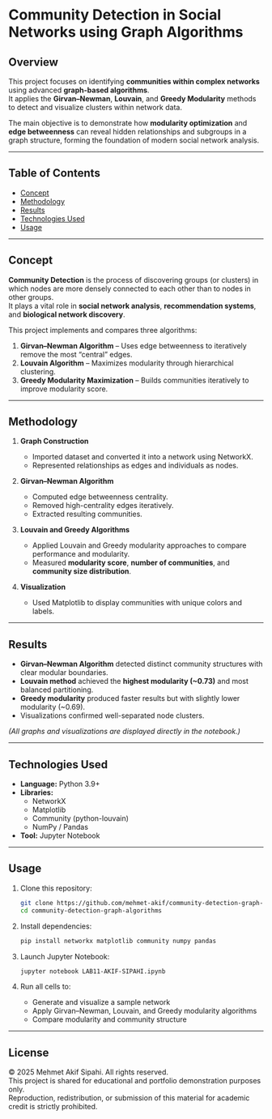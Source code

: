 # Community Detection in Social Networks using Graph Algorithms

## Overview

This project focuses on identifying **communities within complex networks** using advanced **graph-based algorithms**.  
It applies the **Girvan–Newman**, **Louvain**, and **Greedy Modularity** methods to detect and visualize clusters within network data.

The main objective is to demonstrate how **modularity optimization** and **edge betweenness** can reveal hidden relationships and subgroups in a graph structure, forming the foundation of modern social network analysis.

---

## Table of Contents
- [Concept](#concept)
- [Methodology](#methodology)
- [Results](#results)
- [Technologies Used](#technologies-used)
- [Usage](#usage)

---

## Concept

**Community Detection** is the process of discovering groups (or clusters) in which nodes are more densely connected to each other than to nodes in other groups.  
It plays a vital role in **social network analysis**, **recommendation systems**, and **biological network discovery**.

This project implements and compares three algorithms:
1. **Girvan–Newman Algorithm** – Uses edge betweenness to iteratively remove the most “central” edges.  
2. **Louvain Algorithm** – Maximizes modularity through hierarchical clustering.  
3. **Greedy Modularity Maximization** – Builds communities iteratively to improve modularity score.

---

## Methodology

1. **Graph Construction**
   - Imported dataset and converted it into a network using NetworkX.
   - Represented relationships as edges and individuals as nodes.

2. **Girvan–Newman Algorithm**
   - Computed edge betweenness centrality.  
   - Removed high-centrality edges iteratively.  
   - Extracted resulting communities.

3. **Louvain and Greedy Algorithms**
   - Applied Louvain and Greedy modularity approaches to compare performance and modularity.  
   - Measured **modularity score**, **number of communities**, and **community size distribution**.

4. **Visualization**
   - Used Matplotlib to display communities with unique colors and labels.

---

## Results

- **Girvan–Newman Algorithm** detected distinct community structures with clear modular boundaries.  
- **Louvain method** achieved the **highest modularity (~0.73)** and most balanced partitioning.  
- **Greedy modularity** produced faster results but with slightly lower modularity (~0.69).  
- Visualizations confirmed well-separated node clusters.  

*(All graphs and visualizations are displayed directly in the notebook.)*

---

## Technologies Used

- **Language:** Python 3.9+  
- **Libraries:**
  - NetworkX
  - Matplotlib
  - Community (python-louvain)
  - NumPy / Pandas
- **Tool:** Jupyter Notebook

---

## Usage

1. Clone this repository:
   ```bash
   git clone https://github.com/mehmet-akif/community-detection-graph-algorithms.git
   cd community-detection-graph-algorithms
   ```

2. Install dependencies:
   ```bash
   pip install networkx matplotlib community numpy pandas
   ```

3. Launch Jupyter Notebook:
   ```bash
   jupyter notebook LAB11-AKIF-SIPAHI.ipynb
   ```

4. Run all cells to:
   - Generate and visualize a sample network  
   - Apply Girvan–Newman, Louvain, and Greedy modularity algorithms  
   - Compare modularity and community structure

---



## License

© 2025 Mehmet Akif Sipahi. All rights reserved.  
This project is shared for educational and portfolio demonstration purposes only.  
Reproduction, redistribution, or submission of this material for academic credit is strictly prohibited.
